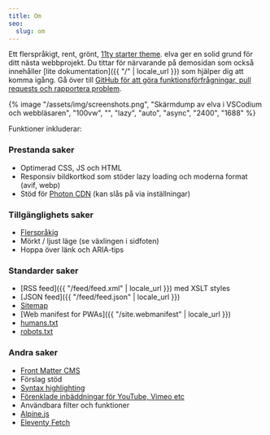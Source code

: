 ```yaml
---
title: Om
seo:
  slug: om
---
```


Ett flerspråkigt, rent, grönt, [11ty starter theme](https://www.11ty.dev/docs/starter/). elva ger en solid grund för ditt nästa webbprojekt. Du tittar för närvarande på demosidan som också innehåller [lite dokumentation]({{ "/" | locale_url }}) som hjälper dig att komma igång. Gå över till [GitHub för att göra funktionsförfrågningar, pull requests och rapportera problem](https://github.com/scottsweb/elva/issues).

{% image "/assets/img/screenshots.png", "Skärmdump av elva i VSCodium och webbläsaren", "100vw", "", "lazy", "auto", "async", "2400", "1688" %}

Funktioner inkluderar:

### Prestanda saker

* Optimerad CSS, JS och HTML
* Responsiv bildkortkod som stöder lazy loading och moderna format (avif, webp)
* Stöd för [Photon CDN](https://developer.wordpress.com/docs/photon/) (kan slås på via inställningar)

### Tillgänglighets saker

* [Flerspråkig](https://www.11ty.dev/docs/plugins/i18n/)
* Mörkt / ljust läge (se växlingen i sidfoten)
* Hoppa över länk och ARIA-tips

### Standarder saker

* [RSS feed]({{ "/feed/feed.xml" | locale_url }}) med XSLT styles
* [JSON feed]({{ "/feed/feed.json" | locale_url }})
* [Sitemap](/sitemap.xml)
* [Web manifest for PWAs]({{ "/site.webmanifest" | locale_url }})
* [humans.txt](/humans.txt) 
* [robots.txt](/robots.txt)

### Andra saker

* [Front Matter CMS](https://frontmatter.codes/)
* Förslag stöd
* [Syntax highlighting](https://www.11ty.dev/docs/plugins/syntaxhighlight/)
* [Förenklade inbäddningar för YouTube, Vimeo etc](https://github.com/gfscott/eleventy-plugin-embed-everything)
* Användbara filter och funktioner
* [Alpine.js](https://alpinejs.dev/)
* [Eleventy Fetch](https://www.11ty.dev/docs/plugins/fetch/)
